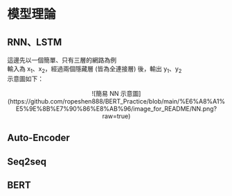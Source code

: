 # 模型理論
## RNN、LSTM
這邊先以一個簡單、只有三層的網路為例  
輸入為 x<sub>1</sub>、x<sub>2</sub>，經過兩個隱藏層 (皆為全連接層) 後，輸出 y<sub>1</sub>、y<sub>2</sub>  
示意圖如下：  
<div align=center>![簡易 NN 示意圖](https://github.com/ropeshen888/BERT_Practice/blob/main/%E6%A8%A1%E5%9E%8B%E7%90%86%E8%AB%96/image_for_README/NN.png?raw=true) </div>

## Auto-Encoder
## Seq2seq
## BERT